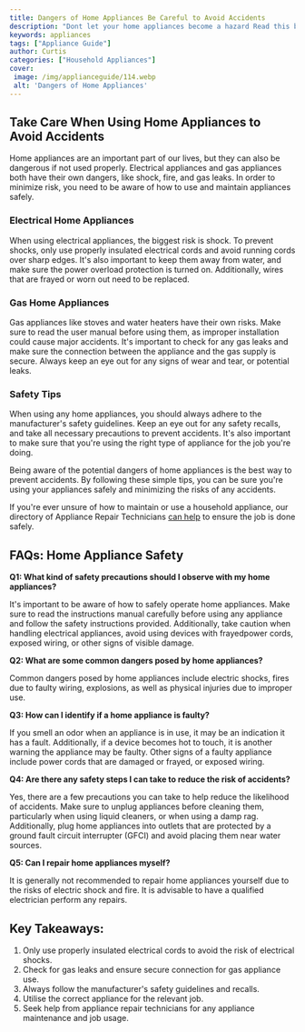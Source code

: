 ```yaml
---
title: Dangers of Home Appliances Be Careful to Avoid Accidents
description: "Dont let your home appliances become a hazard Read this blog post to learn the dangers of common household gadgets and find out how to avoid accidents"
keywords: appliances
tags: ["Appliance Guide"]
author: Curtis
categories: ["Household Appliances"]
cover: 
 image: /img/applianceguide/114.webp
 alt: 'Dangers of Home Appliances'
---
```

## Take Care When Using Home Appliances to Avoid Accidents
Home appliances are an important part of our lives, but they can also be dangerous if not used properly. Electrical appliances and gas appliances both have their own dangers, like shock, fire, and gas leaks. In order to minimize risk, you need to be aware of how to use and maintain appliances safely.

### Electrical Home Appliances
When using electrical appliances, the biggest risk is shock. To prevent shocks, only use properly insulated electrical cords and avoid running cords over sharp edges. It's also important to keep them away from water, and make sure the power overload protection is turned on. Additionally, wires that are frayed or worn out need to be replaced.

### Gas Home Appliances
Gas appliances like stoves and water heaters have their own risks. Make sure to read the user manual before using them, as improper installation could cause major accidents. It's important to check for any gas leaks and make sure the connection between the appliance and the gas supply is secure. Always keep an eye out for any signs of wear and tear, or potential leaks.

### Safety Tips
When using any home appliances, you should always adhere to the manufacturer's safety guidelines. Keep an eye out for any safety recalls, and take all necessary precautions to prevent accidents. It's also important to make sure that you're using the right type of appliance for the job you're doing.

Being aware of the potential dangers of home appliances is the best way to prevent accidents. By following these simple tips, you can be sure you're using your appliances safely and minimizing the risks of any accidents.

If you're ever unsure of how to maintain or use a household appliance, our directory of Appliance Repair Technicians [can help](./pages/appliance-repair-technicians) to ensure the job is done safely.

## FAQs: Home Appliance Safety 

**Q1: What kind of safety precautions should I observe with my home appliances?**

It's important to be aware of how to safely operate home appliances. Make sure to read the instructions manual carefully before using any appliance and follow the safety instructions provided. Additionally, take caution when handling electrical appliances, avoid using devices with frayedpower cords, exposed wiring, or other signs of visible damage. 

**Q2: What are some common dangers posed by home appliances?**

Common dangers posed by home appliances include electric shocks, fires due to faulty wiring, explosions, as well as physical injuries due to improper use.

**Q3: How can I identify if a home appliance is faulty?**

If you smell an odor when an appliance is in use, it may be an indication it has a fault. Additionally, if a device becomes hot to touch, it is another warning the appliance may be faulty. Other signs of a faulty appliance include power cords that are damaged or frayed, or exposed wiring.

**Q4: Are there any safety steps I can take to reduce the risk of accidents?**

Yes, there are a few precautions you can take to help reduce the likelihood of accidents. Make sure to unplug appliances before cleaning them, particularly when using liquid cleaners, or when using a damp rag. Additionally, plug home appliances into outlets that are protected by a ground fault circuit interrupter (GFCI) and avoid placing them near water sources.

**Q5: Can I repair home appliances myself?**

It is generally not recommended to repair home appliances yourself due to the risks of electric shock and fire. It is advisable to have a qualified electrician perform any repairs.

## Key Takeaways:
1. Only use properly insulated electrical cords to avoid the risk of electrical shocks.
2. Check for gas leaks and ensure secure connection for gas appliance use.
3. Always follow the manufacturer's safety guidelines and recalls.
4. Utilise the correct appliance for the relevant job.
5. Seek help from appliance repair technicians for any appliance maintenance and job usage.

